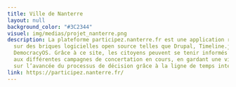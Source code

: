 ```yaml
---
title: Ville de Nanterre
layout: null
background_color: "#3C2344"
visuel: img/medias/projet_nanterre.png
description: La plateforme participez.nanterre.fr est une application reposant entièrement
  sur des briques logicielles open source telles que Drupal, Timeline.js et bien sûr
  DemocracyOS. Grâce à ce site, les citoyens peuvent se tenir informés et contribuer
  aux différentes campagnes de concertation en cours, en gardant une visibilité claire
  sur l’avancée du processus de décision grâce à la ligne de temps interactive.
link: https://participez.nanterre.fr/
---
```


